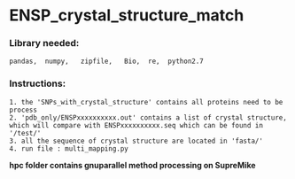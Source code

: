 # ENSP_crystal_structure_match  
###  Library needed:  
```
pandas,  numpy,   zipfile,   Bio,  re,  python2.7  
```
### Instructions:  
  ```
 1. the 'SNPs_with_crystal_structure' contains all proteins need to be process  
 2. 'pdb_only/ENSPxxxxxxxxxx.out' contains a list of crystal structure, which will compare with ENSPxxxxxxxxxx.seq which can be found in '/test/'  
 3. all the sequence of crystal structure are located in 'fasta/'  
 4. run file : multi_mapping.py    
 ```
**hpc folder contains gnuparallel method processing on SupreMike**  

